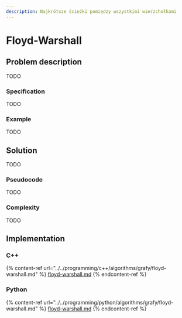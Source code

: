 ```yaml
---
description: Najkrótsze ścieżki pomiędzy wszystkimi wierzchołkami
---
```


# Floyd-Warshall

## Problem description

TODO

### Specification

TODO

### Example

TODO

## Solution

TODO

### Pseudocode

TODO

### Complexity

TODO

## Implementation

### C++

{% content-ref url="../../programming/c++/algorithms/grafy/floyd-warshall.md" %}
[floyd-warshall.md](../../programming/c++/algorithms/grafy/floyd-warshall.md)
{% endcontent-ref %}

### Python

{% content-ref url="../../programming/python/algorithms/grafy/floyd-warshall.md" %}
[floyd-warshall.md](../../programming/python/algorithms/grafy/floyd-warshall.md)
{% endcontent-ref %}
